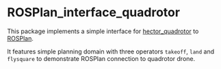 # ROSPlan_interface_quadrotor

This package implements a simple interface for [hector_quadrotor](http://wiki.ros.org/hector_quadrotor) to [ROSPlan](https://github.com/KCL-Planning/ROSPlan/wiki).

It features simple planning domain with three operators `takeoff`, `land` and `flysquare` to demonstrate ROSPlan connection to quadrotor drone.
